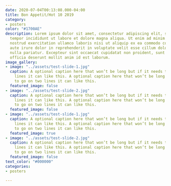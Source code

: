 ```yaml
---
date: 2020-07-04T00:13:08.000-04:00
title: Bon Appetit/Hot 10 2019
category:
- posters
color: "#1700AE"
description: Lorem ipsum dolor sit amet, consectetur adipiscing elit, sed do eiusmod
  tempor incididunt ut labore et dolore magna aliqua. Ut enim ad minim veniam, quis
  nostrud exercitation ullamco laboris nisi ut aliquip ex ea commodo consequat. Duis
  aute irure dolor in reprehenderit in voluptate velit esse cillum dolore eu fugiat
  nulla pariatur. Excepteur sint occaecat cupidatat non proident, sunt in culpa qui
  officia deserunt mollit anim id est laborum.
image_gallery:
- image: "../assets/test-slide-1.jpg"
  caption: A optional caption here that won’t be long but if it needs to go on two
    lines it can like this. A optional caption here that won’t be long but if it needs
    to go on two lines it can like this.
  featured_image: false
- image: "../assets/test-slide-2.jpg"
  caption: A optional caption here that won’t be long but if it needs to go on two
    lines it can like this. A optional caption here that won’t be long but if it needs
    to go on two lines it can like this.
  featured_image: false
- image: "../assets/test-slide-1.jpg"
  caption: A optional caption here that won’t be long but if it needs to go on two
    lines it can like this. A optional caption here that won’t be long but if it needs
    to go on two lines it can like this.
  featured_image: true
- image: "../assets/test-slide-2.jpg"
  caption: A optional caption here that won’t be long but if it needs to go on two
    lines it can like this. A optional caption here that won’t be long but if it needs
    to go on two lines it can like this.
  featured_image: false
text_color: "#000000"
categories:
- posters

---
```

